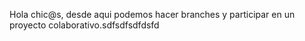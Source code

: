 Hola chic@s, desde aqui podemos hacer branches y participar en un proyecto colaborativo.sdfsdfsdfdsfd

